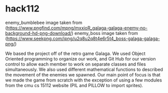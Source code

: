 # hack112

enemy_bumblebee image taken from (https://www.pngfind.com/mpng/mxxioR_galaga-galaga-enemy-no-background-hd-png-download/)
enemy_boss image taken from (https://www.seekpng.com/ipng/u2q8u2q8t4e6r5t4_boss-galaga-galaga-png/)

We based the project off of the retro game Galaga. We used Object Oriented programming to organize our work, and Git Hub for our version control to allow each member to work on separate classes and files simultaneously. We also used different mathematical functions to described the movement of the enemies we spawned. Our main point of focus is that we made the game from scratch with the exception of using a few modules from the cmu cs 15112 website (PIL and PILLOW to import sprites).
